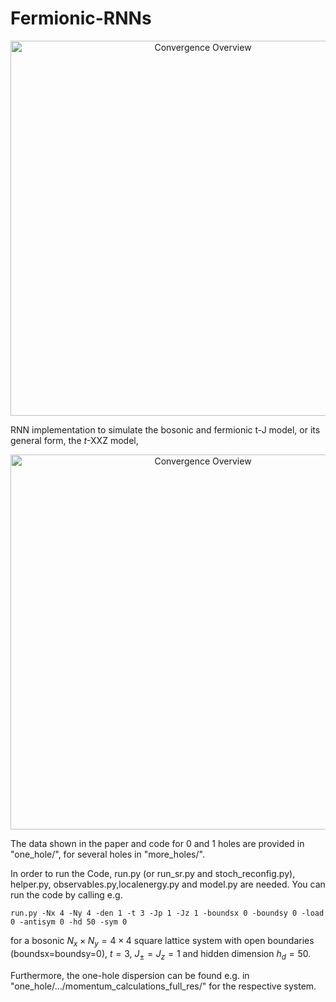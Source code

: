# Fermionic-RNNs
<div align="center">
    <img width="600" alt="Convergence Overview" src="https://github.com/HannahLange/Fermionic-RNNs/assets/82364625/1a4e3f1e-0280-4e79-9dad-270b6cb13d37">
</div>


RNN implementation to simulate the bosonic and fermionic t-J model, or its general form, the $t$-XXZ model,
<div align="center">
    <img width="600" alt="Convergence Overview" src="[https://github.com/HannahLange/Fermionic-RNNs/assets/82364625/1a4e3f1e-0280-4e79-9dad-270b6cb13d37](https://github.com/HannahLange/Fermionic-RNNs/assets/82364625/cd0e78a7-1213-4813-9d34-f827f56a79b7)">
</div>


The data shown in the paper and code for 0 and 1 holes are provided in "one_hole/", for several holes in "more_holes/".

In order to run the Code, run.py (or run_sr.py and stoch_reconfig.py), helper.py, observables.py,localenergy.py and model.py are needed. You can run the code by calling e.g.

`run.py -Nx 4 -Ny 4 -den 1 -t 3 -Jp 1 -Jz 1 -boundsx 0 -boundsy 0 -load 0 -antisym 0 -hd 50 -sym 0`

for a bosonic $N_x\times N_y=4\times 4$ square lattice system with open boundaries (boundsx=boundsy=0), $t=3$, $J_{\pm}=J_z=1$ and hidden dimension $h_d=50$. 

Furthermore, the one-hole dispersion can be found e.g. in "one_hole/.../momentum_calculations_full_res/" for the respective system.

